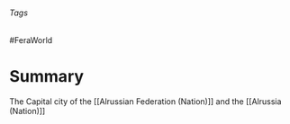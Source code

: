 ###### Tags

#FeraWorld

# Summary
The Capital city of the [[Alrussian Federation (Nation)]] and the [[Alrussia (Nation)]]